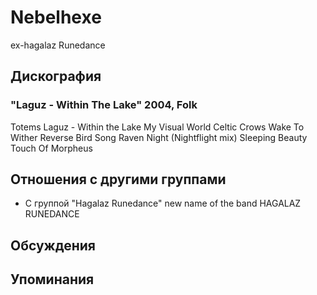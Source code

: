 # Nebelhexe

ex-hagalaz Runedance

## Дискография

### "Laguz - Within The Lake" 2004, Folk

Totems
Laguz - Within the Lake
My Visual World
Celtic Crows
Wake To Wither
Reverse
Bird Song
Raven Night (Nightflight mix)
Sleeping Beauty
Touch Of Morpheus


## Отношения с другими группами

* C группой "Hagalaz Runedance" new name of the band HAGALAZ RUNEDANCE

## Обсуждения


## Упоминания

